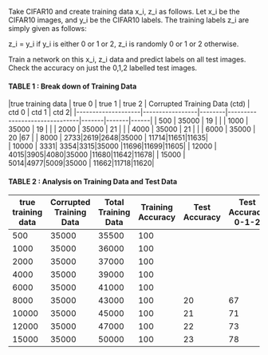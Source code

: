 
Take CIFAR10 and create training data x_i, z_i as follows. Let x_i be the CIFAR10 images, and y_i be the CIFAR10 labels. The training labels z_i are simply given as follows:

z_i = y_i if y_i is either 0 or 1 or 2, z_i is randomly 0 or 1 or 2 otherwise.

Train a network on this x_i, z_i data and predict labels on all test images. Check the accuracy on just the 0,1,2 labelled test images.

#### TABLE 1 : Break down of Training Data 

|true training data  | true 0 | true 1 | true 2 | Corrupted Training Data (ctd) | ctd 0 | ctd 1 | ctd 2| 
|--------------------|-----------------|--------|-------------------------------|-------|-------|------|
| 500                | 35000  | 19  |   | 
| 1000               | 35000  | 19  |   | 
| 2000               | 35000  | 21  |   | 
| 4000               | 35000  | 21  |   | 
| 6000               | 35000  | 20  |67 | 
| 8000               | 2733|2619|2648|35000  | 11714|11651|11635|  
| 10000              | 3331| 3354|3315|35000  |11696|11699|11605|
| 12000              | 4015|3905|4080|35000  |11680|11642|11678|
| 15000              | 5014|4977|5009|35000  | 11662|11718|11620|


#### TABLE 2 : Analysis on Training Data and Test Data

|true training data  | Corrupted Training Data | Total Training Data | Training Accuracy | Test Accuracy | Test Accuracy 0-1-2 | 
|--------------------| ----------------------- | ------------------- | ----------------- |---------------|---------------------|
| 500                | 35000                   | 35500               | 100               |               |   | 
| 1000               | 35000                   | 36000               | 100               |               |   | 
| 2000               | 35000                   | 37000               | 100               |               |   | 
| 4000               | 35000                   | 39000               | 100               |               |   | 
| 6000               | 35000                   | 41000               | 100               |               |   | 
| 8000               | 35000                   | 43000               | 100               | 20            | 67  |
| 10000              | 35000                   | 45000               | 100               | 21            | 71  |
| 12000              | 35000                   | 47000               | 100               | 22            | 73  | 
| 15000              | 35000                   | 50000               | 100               | 23            | 78  |
